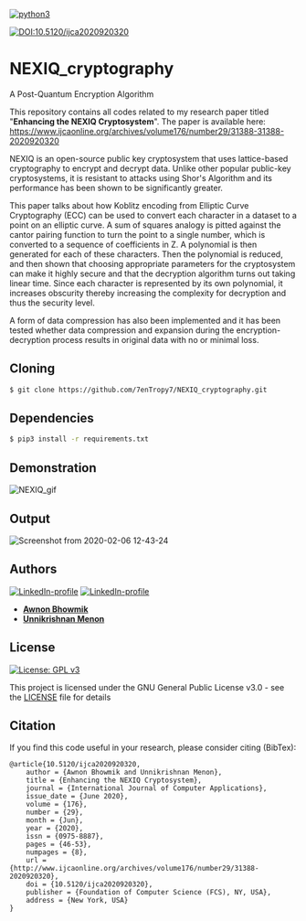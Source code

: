 [![python3](https://img.shields.io/badge/python3-v3.6-green?style=for-the-badge&logo=python)](https://www.python.org)

[![DOI:10.5120/ijca2020920320
](https://zenodo.org/badge/DOI/10.5120/ijca2020920320.svg)](https://doi.org/10.5120/ijca2020920320
)


# NEXIQ_cryptography
A Post-Quantum Encryption Algorithm

This repository contains all codes related to my research paper titled "**Enhancing the NEXIQ Cryptosystem**". The paper is available here: https://www.ijcaonline.org/archives/volume176/number29/31388-31388-2020920320

NEXIQ is an open-source public key cryptosystem that uses
lattice-based cryptography to encrypt and decrypt data. Unlike
other popular public-key cryptosystems, it is resistant to
attacks using Shor's Algorithm and its performance has been
shown to be significantly greater. 

This paper talks about how
Koblitz encoding from Elliptic Curve Cryptography (ECC)
can be used to convert each character in a dataset to a point on
an elliptic curve. A sum of squares analogy is pitted against
the cantor pairing function to turn the point to a single
number, which is converted to a sequence of coefficients in Z.
A polynomial is then generated for each of these characters.
Then the polynomial is reduced, and then shown that choosing
appropriate parameters for the cryptosystem can make it
highly secure and that the decryption algorithm turns out
taking linear time. Since each character is represented by its
own polynomial, it increases obscurity thereby increasing the
complexity for decryption and thus the security level. 

A form
of data compression has also been implemented and it has
been tested whether data compression and expansion during
the encryption-decryption process results in original data with
no or minimal loss.

## Cloning
```bash
$ git clone https://github.com/7enTropy7/NEXIQ_cryptography.git
```

## Dependencies
```bash
$ pip3 install -r requirements.txt
```

## Demonstration

![NEXIQ_gif](https://user-images.githubusercontent.com/36446402/82535268-40895b80-9b64-11ea-81cc-0c55677fc22a.gif)

## Output

![Screenshot from 2020-02-06 12-43-24](https://user-images.githubusercontent.com/36446402/73914025-5d17c580-48de-11ea-8ae5-b07e0940b306.png)


## Authors
[![LinkedIn-profile](https://img.shields.io/badge/LinkedIn-Unnikrishnan-teal.svg)](https://www.linkedin.com/in/unnikrishnan-menon-aa013415a/) [![LinkedIn-profile](https://img.shields.io/badge/LinkedIn-Awnon-green.svg)](https://www.linkedin.com/in/awnon-bhowmik-13a5a013b/?miniProfileUrn=urn%3Ali%3Afs_miniProfile%3AACoAACIUlr4BQG5MmK7AYfJbU5Zaacunw1qLanM)
* [**Awnon Bhowmik**](https://github.com/awnonbhowmik)
* [**Unnikrishnan Menon**](https://github.com/7enTropy7)

<!-- [![Github](https://img.shields.io/badge/Github-Unnikrishnan%20Menon-blue?style=for-the-badge&logo=github)](https://github.com/7enTropy7)

[![Github](https://img.shields.io/badge/Github-Awnon%20Bhowmik-green?style=for-the-badge&logo=github)](https://github.com/awnonbhowmik) -->

## License

[![License: GPL v3](https://img.shields.io/badge/License-GPL%20v3-red.svg)](http://www.gnu.org/licenses/gpl-3.0)

This project is licensed under the GNU General Public License v3.0 - see the [LICENSE](LICENSE) file for details

## Citation
If you find this code useful in your research, please consider citing (BibTex):

```
@article{10.5120/ijca2020920320,
	author = {Awnon Bhowmik and Unnikrishnan Menon},
	title = {Enhancing the NEXIQ Cryptosystem},
	journal = {International Journal of Computer Applications},
	issue_date = {June 2020},
	volume = {176},
	number = {29},
	month = {Jun},
	year = {2020},
	issn = {0975-8887},
	pages = {46-53},
	numpages = {8},
	url = {http://www.ijcaonline.org/archives/volume176/number29/31388-2020920320},
	doi = {10.5120/ijca2020920320},
	publisher = {Foundation of Computer Science (FCS), NY, USA},
	address = {New York, USA}
}
```
